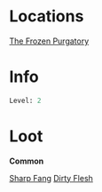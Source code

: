 <!-- TITLE: an icy prowler -->

# Locations
[The Frozen Purgatory](purgatory)

# Info

```perl
Level: 2
```


# Loot

**Common**

[Sharp Fang](sharp-fang)
[Dirty Flesh](dirty-flesh)